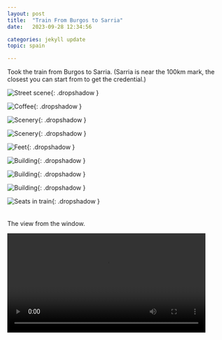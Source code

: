 ```yaml
---
layout: post
title:  "Train From Burgos to Sarria"
date:   2023-09-28 12:34:56

categories: jekyll update
topic: spain

---
```


Took the train from Burgos to Sarria.  (Sarria is near the 100km
mark, the closest you can start from to get the credential.)


![Street scene](/images/spain/2023-09-29/image28-08a.jpeg){: .dropshadow }

![Coffee](/images/spain/2023-09-29/image28-09d.jpeg){: .dropshadow }

![Scenery](/images/spain/2023-09-29/image28-17m.jpeg){: .dropshadow }

![Scenery](/images/spain/2023-09-29/image28-17q.jpeg){: .dropshadow }

![Feet](/images/spain/2023-09-29/image28-19.jpeg){: .dropshadow }

![Building](/images/spain/2023-09-29/image28-19a.jpeg){: .dropshadow }

![Building](/images/spain/2023-09-29/image28-19q.jpeg){: .dropshadow }

![Building](/images/spain/2023-09-29/image28-19s.jpeg){: .dropshadow }

![Seats in train](/images/spain/2023-09-29/image28-20.jpeg){: .dropshadow }
<br><br><br>
The view from the window.

<video controls="true" width="90%">
  <source src="/images/spain/2023-09-29/Video.mov" type="video/mp4">
  Your browser does not support the video tag.
</video>
